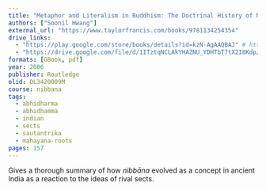 ```yaml
---
title: "Metaphor and Literalism in Buddhism: The Doctrinal History of Nirvana"
authors: ["Soonil Hwang"]
external_url: "https://www.taylorfrancis.com/books/9781134254354"
drive_links:
  - "https://play.google.com/store/books/details?id=kzN-AgAAQBAJ" # https://play.google.com/store/books/details?id=ow2AAgAAQBAJ also
  - "https://drive.google.com/file/d/1ITztqNCLAkYHAZNU_YDHTbT7tX2I8Kdp/view?usp=drivesdk"
formats: [GBook, pdf]
year: 2006
publisher: Routledge
olid: OL3420009M
course: nibbana
tags:
  - abhidharma
  - abhidhamma
  - indian
  - sects
  - sautantrika
  - mahayana-roots
pages: 157
---
```


Gives a thorough summary of how *nibbāna* evolved as a concept in ancient India as a reaction to the ideas of rival sects.
